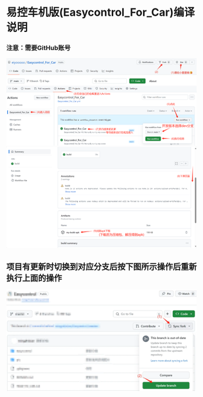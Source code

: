 # 易控车机版(Easycontrol_For_Car)编译说明

### 注意：需要GitHub账号

<img src="pic/build/1-2.webp">

<img src="pic/build/3-7.webp">

<img src="pic/build/8-9.webp">

## 项目有更新时切换到对应分支后按下图所示操作后重新执行上面的操作
<img src="pic/build/update.webp">